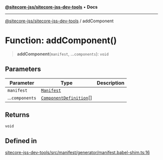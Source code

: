 [**@sitecore-jss/sitecore-jss-dev-tools**](../README.md) • **Docs**

***

[@sitecore-jss/sitecore-jss-dev-tools](../README.md) / addComponent

# Function: addComponent()

> **addComponent**(`manifest`, ...`components`): `void`

## Parameters

| Parameter | Type | Description |
| ------ | ------ | ------ |
| `manifest` | [`Manifest`](../interfaces/Manifest.md) |  |
| ...`components` | [`ComponentDefinition`](../interfaces/ComponentDefinition.md)[] |  |

## Returns

`void`

## Defined in

[sitecore-jss-dev-tools/src/manifest/generator/manifest.babel-shim.ts:16](https://github.com/Sitecore/jss/blob/5e7d04b70672d6680b558327616d47fb0250e0f1/packages/sitecore-jss-dev-tools/src/manifest/generator/manifest.babel-shim.ts#L16)
